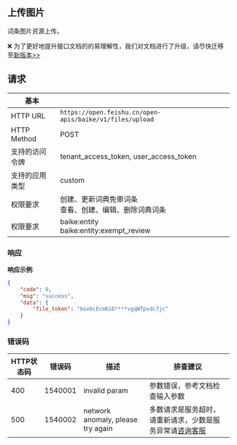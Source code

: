 ## 上传图片

词条图片资源上传。

❌ 
 为了更好地提升接口文档的的易理解性，我们对文档进行了升级，请尽快迁移至[新版本>>](https://open.feishu.cn/document/uAjLw4CM/ukTMukTMukTM/lingo-v1/file/upload)

## 请求

| 基本 | |
| --- | --- |
| HTTP URL | `https://open.feishu.cn/open-apis/baike/v1/files/upload` |
| HTTP Method | POST |
| 支持的访问令牌 | tenant_access_token, user_access_token |
| 支持的应用类型 | custom |
| 权限要求 | 创建、更新词典免审词条 <br> 查看、创建、编辑、删除词典词条 |
| 权限要求 | baike:entity <br> baike:entity:exempt_review |

### 响应

**响应示例**:

```json
{
    "code": 0,
    "msg": "success",
    "data": {
        "file_token": "boxbcEcmKiD****vgqWTpvdc7jc"
    }
}
```

### 错误码

| HTTP状态码 | 错误码 | 描述 | 排查建议 |
| ---------- | ------ | ---- | -------- |
| 400 | 1540001 | invalid param | 参数错误，参考文档检查输入参数 |
| 500 | 1540002 | network anomaly, please try again | 多数请求是服务超时，请重新请求，少数是服务异常请[咨询客服](https://applink.feishu.cn/client/helpdesk/open?id=6626260912531570952&extra=%7B%22channel%22:14,%22created_at%22:1614493146,%22scenario_id%22:6885151765134622721,%22signature%22:%22ca94c408b966dc1de2083e5bbcd418294c146e98%22%7D) |

